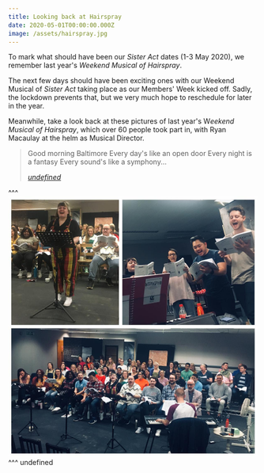 ```yaml
---
title: Looking back at Hairspray
date: 2020-05-01T00:00:00.000Z
image: /assets/hairspray.jpg
---
```

 To mark what should have been our *Sister Act* dates (1-3 May 2020), we remember last year's *Weekend Musical of Hairspray*.  

The next few days should have been exciting ones with our Weekend Musical of *Sister Act* taking place as our Members' Week kicked off. Sadly, the lockdown prevents that, but we very much hope to reschedule for later in the year.

Meanwhile, take a look back at these pictures of last year's W*eekend Musical of Hairspray*, which over 60 people took part in, with Ryan Macaulay at the helm as Musical Director.

>Good morning Baltimore 
Every day's like an open door 
Every night is a fantasy
Every sound's like a symphony...
><footer><cite><a href="undefined">undefined</a></cite></footer>

^^^ ![](/assets/hairspray.jpg) 
^^^ undefined